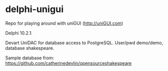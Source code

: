 # delphi-unigui

Repo for playing around with uniGUI (http://uniGUI.com)

Delphi 10.2.1.

Devart UniDAC for database access to PostgreSQL. User/pwd demo/demo, database shakespeare.

Sample database from: https://github.com/catherinedevlin/opensourceshakespeare

